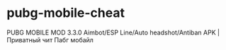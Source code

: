 # pubg-mobile-cheat
PUBG MOBILE MOD 3.3.0 Aimbot/ESP Line/Auto headshot/Antiban APK | Приватный чит Пабг мобайл
